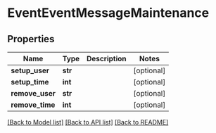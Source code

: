# EventEventMessageMaintenance

## Properties
Name | Type | Description | Notes
------------ | ------------- | ------------- | -------------
**setup_user** | **str** |  | [optional] 
**setup_time** | **int** |  | [optional] 
**remove_user** | **str** |  | [optional] 
**remove_time** | **int** |  | [optional] 

[[Back to Model list]](../README.md#documentation-for-models) [[Back to API list]](../README.md#documentation-for-api-endpoints) [[Back to README]](../README.md)


